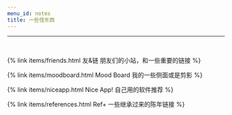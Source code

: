 ```yaml
---
menu_id: notes
title: 一些怪东西
---
```


<hr>
<br>

{% link items/friends.html 友&链 朋友们的小站，和一些重要的链接 %}

{% link items/moodboard.html Mood&nbsp;Board 我的一些侧面或是剪影 %}

{% link items/niceapp.html Nice&nbsp;App! 自己用的软件推荐 %}

{% link items/references.html Ref+ 一些继承过来的陈年链接 %}